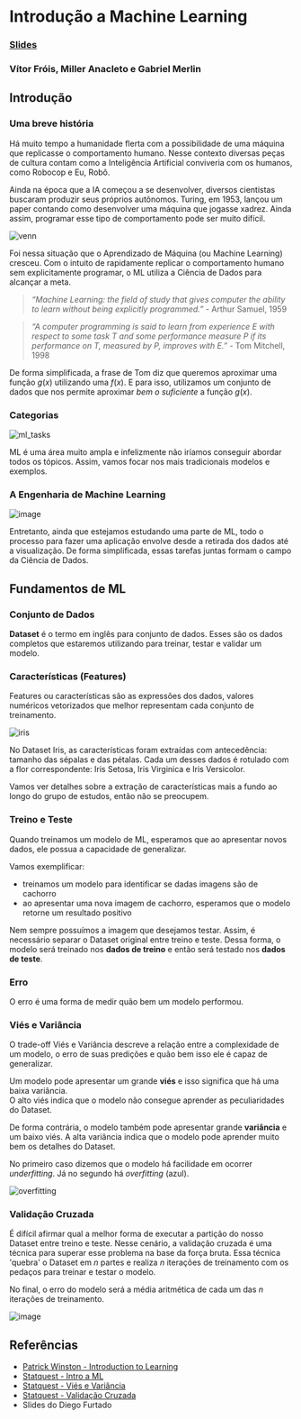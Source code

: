 # Introdução a Machine Learning
### [Slides](mlc01.ipynb)
### Vítor Fróis, Miller Anacleto e Gabriel Merlin
## Introdução
### Uma breve história
Há muito tempo a humanidade flerta com a possibilidade de uma máquina que replicasse o comportamento humano. 
Nesse contexto diversas peças de cultura contam como a Inteligência Artificial conviveria com os humanos, 
como Robocop e Eu, Robô.

Ainda na época que a IA começou a se desenvolver, diversos cientistas buscaram produzir seus próprios autônomos.
Turing, em 1953, lançou um paper contando como desenvolver uma máquina que jogasse xadrez.
Ainda assim, programar esse tipo de comportamento pode ser muito difícil.

![venn](https://github.com/icmc-data/ml-study-group/assets/46361092/6002603a-1711-4cee-abf6-09de81523f2f)

Foi nessa situação que o Aprendizado de Máquina (ou Machine Learning) cresceu. Com o intuito de rapidamente replicar o comportamento 
humano sem explicitamente programar, o ML utiliza a Ciência de Dados para alcançar a meta.

> _“Machine Learning: the field of study that gives computer the ability to
> learn without being explicitly programmed.”_ - Arthur Samuel, 1959

> _“A computer programming is said to learn from experience E with respect to some task T
> and some performance measure P if its performance on T, measured by P, improves with E.”_ - Tom Mitchell, 1998

De forma simplificada, a frase de Tom diz que queremos aproximar uma função $g(x)$ utilizando uma $f(x)$. 
E para isso, utilizamos um conjunto de dados que nos permite aproximar _bem o suficiente_ a função $g(x)$.

### Categorias 
![ml_tasks](https://github.com/icmc-data/ml-study-group/assets/46361092/5148cd7a-984d-4090-8a80-2e5e71d760e1)

ML é uma área muito ampla e infelizmente não iríamos conseguir abordar todos os tópicos. 
Assim, vamos focar nos mais tradicionais modelos e exemplos.

### A Engenharia de Machine Learning
![image](https://github.com/icmc-data/ml-study-group/assets/46361092/544faf65-ea28-4236-8399-f315e2f78ead)

Entretanto, ainda que estejamos estudando uma parte de ML, todo o processo para fazer uma aplicação envolve
desde a retirada dos dados até a visualização. De forma simplificada, essas tarefas juntas formam o campo da 
Ciência de Dados.

## Fundamentos de ML
### Conjunto de Dados
**Dataset** é o termo em inglês para conjunto de dados. Esses são os dados completos que estaremos utilizando
para treinar, testar e validar um modelo.

### Características (Features)
Features ou características são as expressões dos dados, valores numéricos vetorizados que melhor representam cada conjunto de treinamento.

![iris](https://github.com/icmc-data/ml-study-group/assets/46361092/d5ad0a30-8602-43ea-b37a-488fc9b706db)

No Dataset Iris, as características foram extraídas com antecedência: tamanho das sépalas e das pétalas. Cada um desses dados é rotulado com a flor correspondente: Iris Setosa, Iris Virginica e Iris Versicolor.

Vamos ver detalhes sobre a extração de características mais a fundo ao longo do grupo de estudos, então não se preocupem.

### Treino e Teste
Quando treinamos um modelo de ML, esperamos que ao apresentar novos dados, ele possua a capacidade de generalizar.

Vamos exemplificar: 
- treinamos um modelo para identificar se dadas imagens são de cachorro
- ao apresentar uma nova imagem de cachorro, esperamos que o modelo retorne um resultado positivo

Nem sempre possuímos a imagem que desejamos testar. Assim, é necessário separar o Dataset original entre treino e teste.
Dessa forma, o modelo será treinado nos **dados de treino** e então será testado nos **dados de teste**.

### Erro
O erro é uma forma de medir quão bem um modelo performou.

### Viés e Variância
O trade-off Viés e Variância descreve a relação entre a complexidade de um modelo, o erro de suas predições e quão bem isso ele é capaz de generalizar.

Um modelo pode apresentar um grande **viés** e isso significa que há uma baixa variância.  
O alto viés indica que o modelo não consegue aprender as peculiaridades do Dataset.

De forma contrária, o modelo também pode apresentar grande **variância** e um baixo viés. 
A alta variância indica que o modelo pode aprender muito bem os detalhes do Dataset.

No primeiro caso dizemos que o modelo há facilidade em ocorrer _underfitting_. Já no segundo há _overfitting_ (azul).

![overfitting](https://github.com/icmc-data/ml-study-group/assets/46361092/217c43c6-a640-4a51-9f6d-6c99e9c8b1b1)

### Validação Cruzada
É difícil afirmar qual a melhor forma de executar a partição do nosso Dataset entre treino e teste. 
Nesse cenário, a validação cruzada é uma técnica para superar esse problema na base da força bruta. 
Essa técnica 'quebra' o Dataset em $n$ partes e realiza $n$ iterações de treinamento com os pedaços para treinar e testar o modelo.

No final, o erro do modelo será a média aritmética de cada um das $n$ iterações de treinamento.

![image](https://github.com/icmc-data/ml-study-group/assets/46361092/d7b9f1c3-c9b1-4327-8667-56644fadef4a)


## Referências
- [Patrick Winston - Introduction to Learning](https://www.youtube.com/watch?v=09mb78oiPkA&list=PLUl4u3cNGP63gFHB6xb-kVBiQHYe_4hSi&index=11)
- [Statquest - Intro a ML](https://www.youtube.com/watch?v=Gv9_4yMHFhI)
- [Statquest - Viés e Variância](https://www.youtube.com/watch?v=EuBBz3bI-aA)
- [Statquest - Validação Cruzada](https://www.youtube.com/watch?v=fSytzGwwBVw)
- Slides do Diego Furtado
